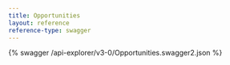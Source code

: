 ```yaml
---
title: Opportunities
layout: reference
reference-type: swagger
---
```




{% swagger /api-explorer/v3-0/Opportunities.swagger2.json %}
